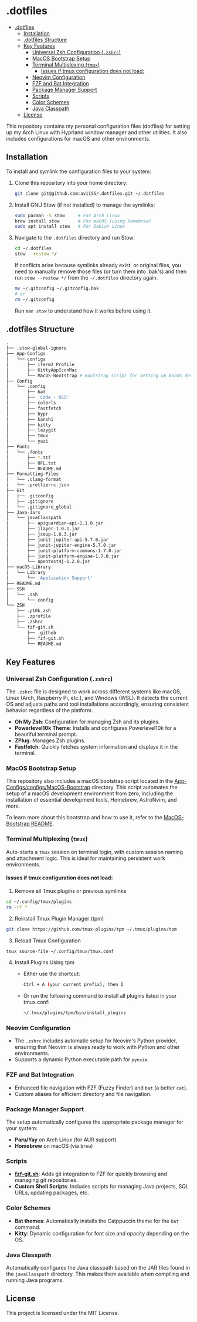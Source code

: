 # .dotfiles

<!--toc:start-->

-   [.dotfiles](#dotfiles)
    -   [Installation](#installation)
    -   [.dotfiles Structure](#dotfiles-structure)
    -   [Key Features](#key-features)
        -   [Universal Zsh Configuration (`.zshrc`)](#universal-zsh-configuration-zshrc)
        -   [MacOS Bootstrap Setup](#macos-bootstrap-setup)
        -   [Terminal Multiplexing (`tmux`)](#terminal-multiplexing-tmux)
            -   [Issues if tmux configuration does not load:](#issues-if-tmux-configuration-does-not-load)
        -   [Neovim Configuration](#neovim-configuration)
        -   [FZF and Bat Integration](#fzf-and-bat-integration)
        -   [Package Manager Support](#package-manager-support)
        -   [Scripts](#scripts)
        -   [Color Schemes](#color-schemes)
        -   [Java Classpath](#java-classpath)
    -   [License](#license)
    <!--toc:end-->

This repository contains my personal configuration files (dotfiles) for setting up my Arch Linux with Hyprland window manager and other utilities. It also includes configurations for macOS and other environments.

## Installation

To install and symlink the configuration files to your system:

1. Clone this repository into your home directory:

    ```bash
    git clone git@github.com:av1155/.dotfiles.git ~/.dotfiles
    ```

2. Install GNU Stow (if not installed) to manage the symlinks:

    ```bash
    sudo pacman -S stow     # For Arch Linux
    brew install stow       # For macOS (using Homebrew)
    sudo apt install stow   # For Debian Linux
    ```

3. Navigate to the `.dotfiles` directory and run Stow:

    ```bash
    cd ~/.dotfiles
    stow --restow */
    ```

    If conflicts arise because symlinks already exist, or original files, you need to manually remove those files (or turn them into .bak's) and then run `stow --restow */` from the `~/.dotfiles` directory again.

    ```bash
    mv ~/.gitconfig ~/.gitconfig.bak
    # or
    rm ~/.gitconfig
    ```

    Run `man stow` to understand how it works before using it.

## .dotfiles Structure

```bash
.
├── .stow-global-ignore
├── App-Configs
│   └── configs
│       ├── iTerm2_Profile
│       ├── KittyAppIconMac
│       └── MacOS-Bootstrap # Bootstrap script for setting up macOS development environment
├── Config
│   └── .config
│       ├── bat
│       ├── 'Code - OSS'
│       ├── colorls
│       ├── fastfetch
│       ├── hypr
│       ├── kanshi
│       ├── kitty
│       ├── lazygit
│       ├── tmux
│       └── yazi
├── Fonts
│   └── .fonts
│       ├── *.ttf
│       ├── OFL.txt
│       └── README.md
├── Formatting-Files
│   └── .clang-format
│   └── .prettierrc.json
├── Git
│   ├── .gitconfig
│   ├── .gitignore
│   └── .gitignore_global
├── Java-Jars
│   └── javaClasspath
│       ├── apiguardian-api-1.1.0.jar
│       ├── jlayer-1.0.1.jar
│       ├── jsoup-1.8.3.jar
│       ├── junit-jupiter-api-5.7.0.jar
│       ├── junit-jupiter-engine-5.7.0.jar
│       ├── junit-platform-commons-1.7.0.jar
│       ├── junit-platform-engine-1.7.0.jar
│       └── opentest4j-1.2.0.jar
├── macOS-Library
│   └── Library
│       └── 'Application Support'
├── README.md
├── SSH
│   └── .ssh
│       └── config
└── ZSH
    ├── .p10k.zsh
    ├── .zprofile
    ├── .zshrc
    └── fzf-git.sh
        ├── .github
        ├── fzf-git.sh
        └── README.md
```

## Key Features

### Universal Zsh Configuration (`.zshrc`)

The `.zshrc` file is designed to work across different systems like macOS, Linux (Arch, Raspberry Pi, etc.), and Windows (WSL). It detects the current OS and adjusts paths and tool installations accordingly, ensuring consistent behavior regardless of the platform.

-   **Oh My Zsh**: Configuration for managing Zsh and its plugins.
-   **Powerlevel10k Theme**: Installs and configures Powerlevel10k for a beautiful terminal prompt.
-   **ZPlug**: Manages Zsh plugins.
-   **Fastfetch**: Quickly fetches system information and displays it in the terminal.

### MacOS Bootstrap Setup

This repository also includes a macOS bootstrap script located in the [App-Configs/configs/MacOS-Bootstrap](App-Configs/configs/MacOS-Bootstrap/mac_bootstrap.zsh) directory. This script automates the setup of a macOS development environment from zero, including the installation of essential development tools, Homebrew, AstroNvim, and more.

To learn more about this bootstrap and how to use it, refer to the [MacOS-Bootstrap README](App-Configs/configs/MacOS-Bootstrap/README.md).

### Terminal Multiplexing (`tmux`)

Auto-starts a `tmux` session on terminal login, with custom session naming and attachment logic. This is ideal for maintaining persistent work environments.

#### Issues if tmux configuration does not load:

1. Remove all Tmux plugins or previous symlinks

```bash
cd ~/.config/tmux/plugins
rm -rf *
```

2. Reinstall Tmux Plugin Manager (tpm)

```bash
git clone https://github.com/tmux-plugins/tpm ~/.tmux/plugins/tpm
```

3. Reload Tmux Configuration

```bash
tmux source-file ~/.config/tmux/tmux.conf
```

4. Install Plugins Using tpm

    - Either use the shortcut:

        ```bash
        Ctrl + A (your current prefix), then I
        ```

    - Or run the following command to install all plugins listed in your tmux.conf:
        ```bash
        ~/.tmux/plugins/tpm/bin/install_plugins
        ```

### Neovim Configuration

-   The `.zshrc` includes automatic setup for Neovim's Python provider, ensuring that Neovim is always ready to work with Python and other environments.
-   Supports a dynamic Python executable path for `pynvim`.

### FZF and Bat Integration

-   Enhanced file navigation with FZF (Fuzzy Finder) and `bat` (a better `cat`).
-   Custom aliases for efficient directory and file navigation.

### Package Manager Support

The setup automatically configures the appropriate package manager for your system:

-   **Paru/Yay** on Arch Linux (for AUR support)
-   **Homebrew** on macOS (via `brew`)

### Scripts

-   **[fzf-git.sh](https://github.com/junegunn/fzf-git.sh)**: Adds git integration to FZF for quickly browsing and managing git repositories.
-   **Custom Shell Scripts**: Includes scripts for managing Java projects, SQL URLs, updating packages, etc.

### Color Schemes

-   **Bat themes**: Automatically installs the Catppuccin theme for the `bat` command.
-   **Kitty**: Dynamic configuration for font size and opacity depending on the OS.

### Java Classpath

Automatically configures the Java classpath based on the JAR files found in the `javaClasspath` directory. This makes them available when compiling and running Java programs.

## License

This project is licensed under the MIT License.
